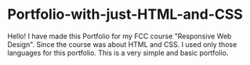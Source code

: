 # Portfolio-with-just-HTML-and-CSS
Hello!
I have made this Portfolio for my FCC course "Responsive Web Design". Since the course was about HTML and CSS.
I used only those languages for this portfolio.
This is a very simple and basic portfolio.

